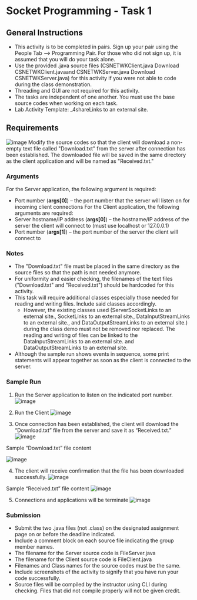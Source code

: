 # Socket Programming - Task 1
## General Instructions
- This activity is to be completed in pairs. Sign up your pair using the People Tab --> Programming Pair. For those who did not sign up, it is assumed that you will do your task alone. 
- Use the provided .java source files (CSNETWKClient.java Download CSNETWKClient.javaand CSNETWKServer.java Download CSNETWKServer.java) for this activity if you were not able to code during the class demonstration.
- Threading and GUI are not required for this activity.
- The tasks are independent of one another. You must use the base source codes when working on each task.
- Lab Activity Template: _4shareLinks to an external site.

## Requirements
![image](https://github.com/jordanchong911/Lab03/assets/94843916/f359a9da-865c-4306-92aa-e7f2b5e1d72e)
Modify the source codes so that the client will download a non-empty text file called "Download.txt" from the server after connection has been established. The downloaded file will be saved in the same directory as the client application and will be named as "Received.txt."

### Arguments
For the Server application, the following argument is required:
- Port number (**args[0]**) – the port number that the server will listen on for incoming client connections
For the Client application, the following arguments are required:
- Server hostname/IP address (**args[0]**) – the hostname/IP address of the server the client will connect to (must use localhost or 127.0.0.1)
- Port number (**args[1]**) – the port number of the server the client will connect to

### Notes
- The "Download.txt" file must be placed in the same directory as the source files so that the path is not needed anymore.
- For uniformity and easier checking, the filenames of the text files ("Download.txt" and "Received.txt") should be hardcoded for this activity.
- This task will require additional classes especially those needed for reading and writing files. Include said classes accordingly.
  - However, the existing classes used (ServerSocketLinks to an external site., SocketLinks to an external site., DataInputStreamLinks to an external site., and DataOutputStreamLinks to an external site.) during the class demo must not be removed nor replaced. The reading and writing of files can be linked to the DataInputStreamLinks to an external site. and DataOutputStreamLinks to an external site.
- Although the sample run shows events in sequence, some print statements will appear together as soon as the client is connected to the server.

### Sample Run
1. Run the Server application to listen on the indicated port number.
![image](https://github.com/jordanchong911/Lab03/assets/94843916/e8cfdfd8-27e2-482d-b687-610f40c6e6eb)

2. Run the Client
![image](https://github.com/jordanchong911/Lab03/assets/94843916/cc6f81e6-25b4-4501-916d-c0c4cc5a3c25)

3. Once connection has been established, the client will download the “Download.txt” file from the server and save it as “Received.txt.”
![image](https://github.com/jordanchong911/Lab03/assets/94843916/1c166685-f4da-4110-ab30-d0b71bad3ce2)

Sample “Download.txt” file content

![image](https://github.com/jordanchong911/Lab03/assets/94843916/5c38af38-bfdb-4fb6-88c2-7cf09a6dcfce)

4. The client will receive confirmation that the file has been downloaded successfully.
![image](https://github.com/jordanchong911/Lab03/assets/94843916/5aa5f412-308c-486c-a9b5-9ea66374efb2)

Sample “Received.txt” file content
![image](https://github.com/jordanchong911/Lab03/assets/94843916/116ca6f4-9a04-46e4-aca8-1f82de9987b6)

5. Connections and applications will be terminate
![image](https://github.com/jordanchong911/Lab03/assets/94843916/b771de58-4724-4b1f-8ccd-9f54ad290cac)


### Submission
- Submit the two .java files (not .class) on the designated assignment page on or before the deadline indicated.
- Include a comment block on each source file indicating the group member names.
- The filename for the Server source code is FileServer.java
- The filename for the Client source code is FileClient.java
- Filenames and Class names for the source codes must be the same.
- Include screenshots of the activity to signify that you have run your code successfully.
- Source files will be compiled by the instructor using CLI during checking. Files that did not compile properly will not be given credit.
